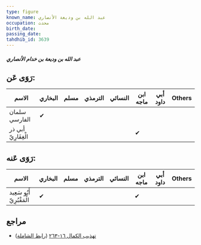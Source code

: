 ```yaml
---
type: figure
known_name: عبد الله بن وديعة الأنصاري
occupation: محدث
birth_date:
passing_date:
tahdhib_id: 3639
---
```

##### عبد الله بن وديعة بن خدام الأنصاري

## رَوَى عَن:
| الاسم               | البخاري | مسلم | الترمذي | النسائي | ابن ماجه | أبي داود | Others |
| ------------------- | ------- | ---- | ------- | ------- | -------- | -------- | ------ |
| سلمان الفارسي       | ✔       |      |         |         |          |          |        |
| أبي ذر الْغِفَارِيّ |         |      |         |         | ✔        |          |        |
## رَوَى عَنه:
| الاسم                      | البخاري | مسلم | الترمذي | النسائي | ابن ماجه | أبي داود | Others |
| -------------------------- | ------- | ---- | ------- | ------- | -------- | -------- | ------ |
| أَبُو سَعِيد الْمَقْبُرِيّ | ✔       |      |         |         | ✔        |          |        |
## مراجع
- [تهذيب الكمال ١٦-٢٦٣](obsidian://open?vault=Tahdhib-al-Kamal&file=Figures/٣٦٣٩-عبد%20الله%20بن%20وديعة%20بن%20خدام%20الأنصاري) ([رابط الشاملة](https://shamela.ws/book/3722/8256))